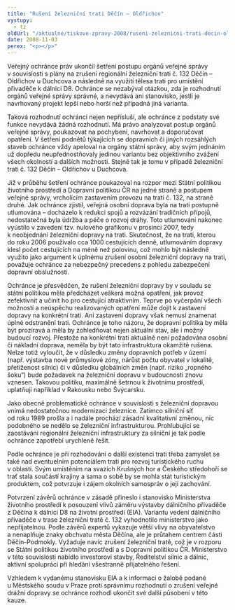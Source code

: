 ```yaml
---
title: "Rušení železniční trati Děčín – Oldřichov"
vystupy:
  - tz
oldUrl: "/aktualne/tiskove-zpravy-2008/ruseni-zeleznicni-trati-decin-oldrichov"
date: 2008-11-03
perex: "<p></p>"
---
```


<!-- imported from the old website -->

<p class="Nadpis1 perex">Veřejný ochránce práv ukončil šetření postupu orgánů veřejné správy v souvislosti s plány na zrušení regionální železniční trati č. 132 Děčín – Oldřichov u Duchcova a následně na využití tělesa trati pro umístění přivaděče k dálnici D8. Ochránce se nezabýval otázkou, zda je rozhodnutí orgánů veřejné správy správné, a nevydává ani stanovisko, jestli je navrhovaný projekt lepší nebo horší než případná jiná varianta. </p><p class="Nadpis1">Taková rozhodnutí ochránci nejen nepřísluší, ale ochránce z podstaty své funkce nevydává žádná rozhodnutí. Má právo analyzovat postup orgánů veřejné správy, poukazovat na pochybení, navrhovat a doporučovat opatření. V šetření podnětů týkajících se dopravních či jiných rozsáhlých staveb ochránce vždy apeloval na orgány státní správy, aby svým jednáním už dopředu neupřednostňovaly jedinou variantu bez objektivního zvážení všech okolností a dalších možností. Stejně tak je tomu v případě železniční trati č. 132 Děčín – Oldřichov u Duchcova.</p><p class="Normln-web">Již v průběhu šetření ochránce poukazoval na rozpor mezi Státní politikou životního prostředí a Dopravní politikou ČR na jedné straně a postupem veřejné správy, vrcholícím zastavením provozu na trati č. 132, na straně druhé. Jak ochránce zjistil, veřejná osobní doprava byla na trati postupně utlumována – docházelo k redukci spojů a rozvázání tradičních přípojů, nedostatečná byla údržba a péče o rozvoj dráhy. Toto utlumování nakonec vyústilo v zavedení tzv. nulového grafikonu v prosinci 2007, tedy k neobjednání železniční dopravy na trati. Skutečnost, že na trati, kterou do roku 2006 používalo cca 1000 cestujících denně, utlumováním dopravy klesl počet cestujících na méně než polovinu, což mohlo být následně využito jako argument k úplnému zrušení osobní železniční dopravy na trati, považuje ochránce za nebezpečný precedens z pohledu zabezpečení dopravní obslužnosti.</p><p class="Normln-web">Ochránce je přesvědčen, že rušení železniční dopravy by v souladu se státní politikou měla předcházet veškerá možná opatření, jak provoz zefektivnit a učinit ho pro cestující atraktivním. Teprve po vyčerpání všech možností a neúspěchu realizovaných opatření může dojít k zastavení dopravy na konkrétní trati. Ani zastavení dopravy však nemusí znamenat úplné odstranění trati. Ochránce je toho názoru, že dopravní politika by měla být prozíravá a měla by zohledňovat nejen aktuální stav, ale i možný budoucí rozvoj. Přestože na konkrétní trati aktuálně není požadována osobní či nákladní doprava, neměla by být tato infrastruktura okamžitě rušena. Nelze totiž vyloučit, že v důsledku změny dopravních potřeb v území (např. výstavba nové průmyslové zóny, nárůst počtu obyvatel v lokalitě, přetíženost silnic) či v důsledku globálních změn (např. riziko „ropného šoku“) bude požadavek na železniční dopravu v budoucnosti znovu vznesen. Takovou politiku, maximálně šetrnou k životnímu prostředí, uplatňují například v Rakousku nebo Švýcarsku.</p><p class="Normln-web">Jako obecně problematické ochránce v souvislosti s železniční dopravou vnímá nedostatečnou modernizaci železnice. Zatímco silniční síť od roku 1989 prošla a i nadále prochází zásadní kvalitativní změnou, nic podobného se nedělo se železniční infrastrukturou. Prohlubující se zaostávání regionální železniční infrastruktury za silniční je tak podle ochránce zapotřebí urychleně řešit.</p><p class="Normln-web">Podle ochránce je při rozhodování o další existenci trati třeba zamyslet se také nad eventuelním potenciálem trati pro rozvoj turistického ruchu v oblasti. Svým umístěním na svazích Krušných hor a Českého středohoří se trať stala součástí krajiny a sama o sobě by se mohla stát turistickým produktem, což potvrzuje i zájem okolních samospráv o její zachování.</p><p class="Normln-web">Potvrzení závěrů ochránce v zásadě přineslo i stanovisko Ministerstva životního prostředí k posouzení vlivů záměru výstavby dálničního přivaděče z Děčína k dálnici D8 na životní prostředí (EIA). Variantu vedení dálničního přivaděče v trase železniční tratě č. 132 vyhodnotilo ministerstvo jako nepřijatelnou. Podle závěrů expertů vykazuje větší vlivy na obyvatelstvo a nenaplňuje znaky obchvatu města Děčína, ale je průtahem centrem části Děčín-Podmokly. Vyžaduje navíc zrušení železniční tratě, což je v rozporu se Státní politikou životního prostředí a s Dopravní politikou ČR. Ministerstvo v této souvislosti nabídlo investorovi stavby, Ředitelství silnic a dálnic, aktivní spolupráci při hledání všestranně přijatelného řešení.</p><p class="Normln-web">Vzhledem k vydanému stanovisku EIA a k informaci o žalobě podané u Městského soudu v Praze proti správnímu rozhodnutí o zrušení veřejné drážní dopravy se ochránce rozhodl ukončit své další působení v této kauze.</p>
